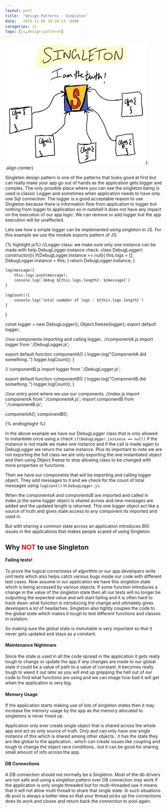 ```yaml
---
layout: post
title:  "Design Patterns - Singleton"
date:   2019-11-05 19:10:13 -0400
categories: js
tags: [js,design-patterns]
---
```

![functional](/assets/images/js/singleton.jpg){: .align-center}

Singleton design pattern is one of the patterns that looks good at first but can really make your app go out of hands as the application gets bigger and complex. The only possible place where you can see the singleton being is used is classic Logger and sometimes when application needs to have only one Sql connection. The logger is a good acceptable reason to use Singleton because there is information flow from application to logger but nothing from logger to application so in nutshell it does not have any impact on the execution of our app logic. We can remove or add logger but the app execution will be unaffected.

Lets see how a simple logger can be implemented using singleton in JS. For this example we use the module exports pattern of JS:

{% highlight js%}
//Logger class: we make sure only one instance can be made with help DebugLogger.instance check.
class DebugLogger{
    constructor(){
        if(DebugLogger.instance == null){
            this.logs = [];
            DebugLogger.instance = this;
        }
        return DebugLogger.instance;
    }
    
    log(message){
        this.logs.push(message);
        console.log(`debug ${this.logs.length}: ${message}`)
    }

    logCount(){
        console.log(`total numbder of logs : ${this.logs.length}`)
    }
}

const logger = new DebugLogger();
Object.freeze(logger);
export default logger;

//our components importing and calling logger..
//componentA.js
import logger from './DebugLogger.js';

export default function componentA() {
    logger.log("ComponentA did something..")
    logger.logCount();
}

// componentB.js
import logger from './DebugLogger.js';

export default function componentB() {
    logger.log("ComponentB did something..")
    logger.logCount();
}

//our entry point where we use our components.
//index.js
import componentA from './componentA.js';
import componentB from './componentB.js';

componentA();
componentB();

{% endhighlight %}

In the above example we have our DebugLogger class that is only allowed to instantiate once using a check `if(DebugLogger.instance == null)` if the instance is not made we make one instance and if the call is made again to DebugLogger we return the same instance. Plus its important to note we are not exporting the full class we are only exporting the one instantiated object and then using Object.freeze to stop allowing class to be changed with more properties or functions.

Then we have our components that will be importing and calling logger object. They add messages to it and we check for the count of total messages using `logCount()` in `DebugLogger.js`.

When the componentsA and componentsB are imported and called in index.js the same logger object is shared across and new messages are added and the updated length is returned. This one logger object act like a source of truth and gives state access to any component its imported and used in.

But with sharing a common state across an application introduces BIG issues in the applications that makes people scared of using Singleton

## Why <span style="color:red">NOT</span> to use Singleton

#### Failing tests!

To prove the logical correctness of algorithm or our app developers write unit tests which also helps catch various bugs inside our code with different test cases. Now assume in our application we have this singleton state which is being accessed by various objects. If some function introduces a change in the value of the singleton state then all our tests will no longer be outputting the expected value and will start failing and it is often hard to track down what function is introducing the change and ultimately gives developers a lot of headaches. Singleton also tightly couples the code to the global state which makes it tough to test different functions and classes in isolation.

So making sure the global state is immutable is very important so that it never gets updated and stays as a constant.

#### Maintenance Nightmare

Since the state is used in all the code spread in the application it gets really tough to change or update the app if any changes are made to our global state it could be a value of path to a value of constant. It becomes really tough to weed it out later as you will end up grepping the hell out of our code to find what functions are using and we can image how bad it will get when the application is very big.

#### Memory Usage

If the application starts making use of lots of singleton states then it may increase the memory usage by the app as the memory allocated to singletons is never freed up.

Application only ever create single object that is shared across the whole app and act as only source of truth. Only and can only have one single instance of this which is shared among other objects.. it has the state they are like global to the application.. which can create issues like coupling and tough to change the object race conditions.. but it can be good for sharing small amount of info across the app.

#### DB Connections

A DB connection should not normally be a Singleton. Most of the db drivers are not safe and using a singleton pattern over DB connection may work if the application is only single threaded but for multi-threaded use it means that it will not allow multi thread to share that single state. In such situations db pool is always a better idea so that your thread picks up the connections does its work and closes and return back the connection to pool again.
